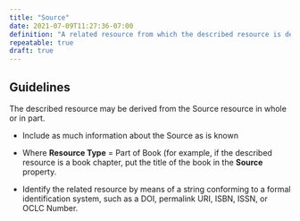 ```yaml
---
title: "Source"
date: 2021-07-09T11:27:36-07:00
definition: "A related resource from which the described resource is derived."
repeatable: true
draft: true
---
```


## Guidelines

The described resource may be derived from the Source resource in whole or in part.

- Include as much information about the Source as is known

- Where **Resource Type** = Part of Book (for example, if the described resource is a book chapter, put the title of the book in the **Source** property.

- Identify the related resource by means of a string conforming to a formal identification system, such as a DOI, permalink URI, ISBN, ISSN, or OCLC Number.
